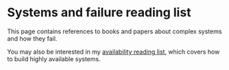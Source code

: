 # Systems and failure reading list

This page contains references to books and papers about complex systems and how
they fail.

You may also be interested in my [availability reading list][1], which covers
how to build highly available systems.

[1]: https://github.com/lorin/availability-reading

